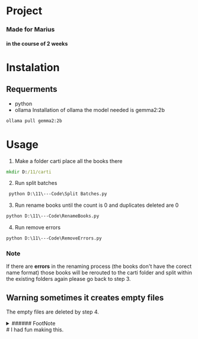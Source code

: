 # Project 
### Made for Marius 
#### in the course of 2 weeks 
# Instalation 
## Requerments 
- python
- ollama
Installation of ollama the model needed is gemma2:2b
```bat
ollama pull gemma2:2b
```
# Usage

1. Make a folder carti place all the books there
```bat
mkdir D:/11/carti
```
2. Run split batches 
```bat
 python D:\11\---Code\Split Batches.py
```
3. Run rename books until the count is 0 and duplicates deleted are 0
```bat
python D:\11\---Code\RenameBooks.py
```
4. Run remove errors 
```bat
python D:\11\---Code\RemoveErrors.py
```
### **Note**
If there are **errors** in the renaming process (the books don't have the corect name format) those books will be rerouted to the carti folder and split within the existing folders again please go back to step 3.
## Warning sometimes it creates empty files 
The empty files are deleted by step 4.




<details>
<summary>###### FootNote</summary>
- The code is not perfect and there might be some bugs. 
- If you find any bugs please contact me.
- I am not responsible for the damage of your books.
</details>
# I had fun making this.
